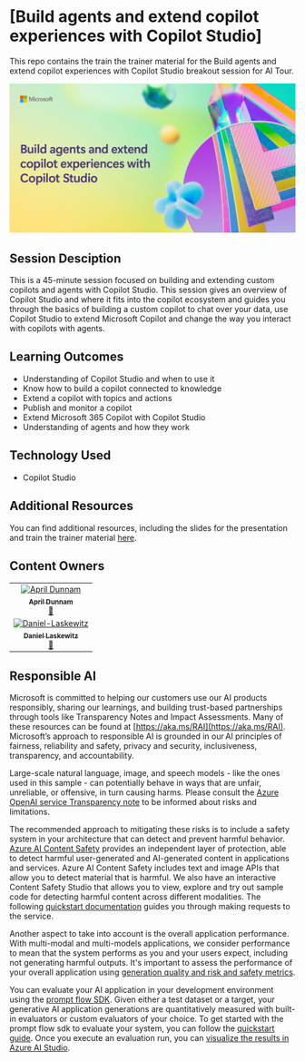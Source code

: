 # [Build agents and extend copilot experiences with Copilot Studio]

This repo contains the train the trainer material for the Build agents and extend copilot experiences with Copilot Studio breakout session for AI Tour.

![Workshop Title](/src/brktitle.png)

## Session Desciption

This is a 45-minute session focused on building and extending custom copilots and agents with Copilot Studio. This session gives an overview of Copilot Studio and where it fits into the copilot ecosystem and guides you through the basics of building a custom copilot to chat over your data, use Copilot Studio to extend Microsoft Copilot and change the way you interact with copilots with agents.

## Learning Outcomes
- Understanding of Copilot Studio and when to use it
- Know how to build a copilot connected to knowledge
- Extend a copilot with topics and actions
- Publish and monitor a copilot
- Extend Microsoft 365 Copilot with Copilot Studio
- Understanding of agents and how they work

## Technology Used
- Copilot Studio

## Additional Resources
You can find additional resources, including the slides for the presentation and train the trainer material [here](/train-the-trainer/README.md).

## Content Owners

<!-- ALL-CONTRIBUTORS-LIST:START - Do not remove or modify this section -->

<table>
<tr>
    <td align="center"><a href="http://learnanalytics.microsoft.com">
        <img src="https://github.com/aprildunnam.png" width="100px;" alt="April Dunnam
"/><br />
        <sub><b>April Dunnam
</b></sub></a><br />
            <a href="https://github.com/aprildunnam" title="talk">📢</a> 
    </td>
</tr>
<tr>
    <td align="center"><a href="http://learnanalytics.microsoft.com">
        <img src="https://github.com/laskewitz.png" width="100px;" alt="Daniel-Laskewitz
"/><br />
        <sub><b>Daniel Laskewitz
</b></sub></a><br />
            <a href="https://github.com/laskewitz" title="talk">📢</a> 
    </td>
</tr>
</table>

<!-- ALL-CONTRIBUTORS-LIST:END -->

## Responsible AI 

Microsoft is committed to helping our customers use our AI products responsibly, sharing our learnings, and building trust-based partnerships through tools like Transparency Notes and Impact Assessments. Many of these resources can be found at [https://aka.ms/RAI](https://aka.ms/RAI).
Microsoft’s approach to responsible AI is grounded in our AI principles of fairness, reliability and safety, privacy and security, inclusiveness, transparency, and accountability.

Large-scale natural language, image, and speech models - like the ones used in this sample - can potentially behave in ways that are unfair, unreliable, or offensive, in turn causing harms. Please consult the [Azure OpenAI service Transparency note](https://learn.microsoft.com/legal/cognitive-services/openai/transparency-note?tabs=text) to be informed about risks and limitations.

The recommended approach to mitigating these risks is to include a safety system in your architecture that can detect and prevent harmful behavior. [Azure AI Content Safety](https://learn.microsoft.com/azure/ai-services/content-safety/overview) provides an independent layer of protection, able to detect harmful user-generated and AI-generated content in applications and services. Azure AI Content Safety includes text and image APIs that allow you to detect material that is harmful. We also have an interactive Content Safety Studio that allows you to view, explore and try out sample code for detecting harmful content across different modalities. The following [quickstart documentation](https://learn.microsoft.com/azure/ai-services/content-safety/quickstart-text?tabs=visual-studio%2Clinux&pivots=programming-language-rest) guides you through making requests to the service.

Another aspect to take into account is the overall application performance. With multi-modal and multi-models applications, we consider performance to mean that the system performs as you and your users expect, including not generating harmful outputs. It's important to assess the performance of your overall application using [generation quality and risk and safety metrics](https://learn.microsoft.com/azure/ai-studio/concepts/evaluation-metrics-built-in).

You can evaluate your AI application in your development environment using the [prompt flow SDK](https://microsoft.github.io/promptflow/index.html). Given either a test dataset or a target, your generative AI application generations are quantitatively measured with built-in evaluators or custom evaluators of your choice. To get started with the prompt flow sdk to evaluate your system, you can follow the [quickstart guide](https://learn.microsoft.com/azure/ai-studio/how-to/develop/flow-evaluate-sdk). Once you execute an evaluation run, you can [visualize the results in Azure AI Studio](https://learn.microsoft.com/azure/ai-studio/how-to/evaluate-flow-results).